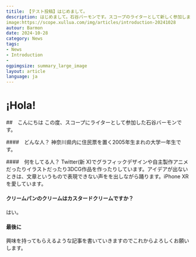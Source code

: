 ```yaml
---
titile: 【テスト投稿】はじめまして。
description: はじめまして。石谷バーモンです。スコープのライターとして新しく参加しました！
image:https://scope.xullua.com/img/articles/introduction-20241028
autour: Barmon
date: 2024-10-28
category: News
tags:
- News
- Introduction 
-
ogpimgsize: summary_large_image
layout: article
language: ja
---
```


# ¡Hola!

##　こんにちは
この度、スコープにライターとして参加した石谷バーモンです。

####　どんな人？
神奈川県内に住民票を置く2005年生まれの大学一年生です。

####　何をしてる人？
Twitter(新 X)でグラフィックデザインや自主製作アニメだったりイラストだったり3DCG作品を作ったりしています。アイデアが出ないときは、文章というもので表現できない声をを出しながら踊ります。iPhone XRを愛しています。

#### クリームパンのクリームはカスタードクリームですか？
はい。


#### 最後に
興味を持ってもらえるような記事を書いていきますのでこれからよろしくお願いします。
